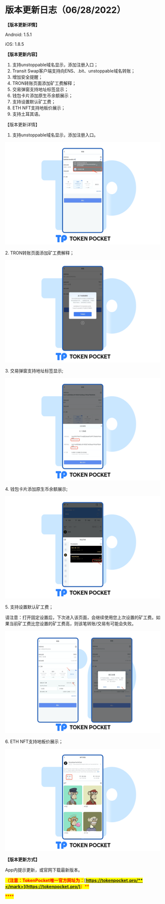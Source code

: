 # 版本更新日志（06/28/2022）

**【版本更新详情】**

Android: 1.5.1

iOS: 1.8.5



**【版本更新内容】**

1. 支持unstoppable域名显示，添加注册入口；
2. Transit Swap客户端支持向ENS、.bit、unstoppable域名转账；
3. 增加安全提醒；
4. TRON转账页面添加矿工费解释；
5. 交易弹窗支持地址标签显示；
6. 钱包卡片添加原生币余额展示；
7. 支持设置默认矿工费；
8. ETH NFT支持地板价展示；
9. 支持土耳其语。



【版本更新详情】

1. 支持unstoppable域名显示，添加注册入口。

![](../../.gitbook/assets/新版本cn1.png)

2\. TRON转账页面添加矿工费解释；

![](../../.gitbook/assets/新版本cn2.png)

3\. 交易弹窗支持地址标签显示;

![](../../.gitbook/assets/新版本cn3.png)

4\. 钱包卡片添加原生币余额展示;

![](../../.gitbook/assets/新版本cn4.png)

5\. 支持设置默认矿工费；

请注意：打开固定设置后，下次进入该页面，会继续使用您上次设置的矿工费。如果当前矿工费比您设置的矿工费高，则该笔转账/交易有可能会失败。

![](../../.gitbook/assets/新版本cn5.png)

6\. ETH NFT支持地板价展示；

![](../../.gitbook/assets/新版本cn6.png)





**【版本更新方式】**&#x20;

App内提示更新，或官网下载最新版本。

<mark style="color:red;">**（注意：TokenPocket唯一官方网址为：**</mark>[<mark style="color:red;">**https://tokenpocket.pro/**</mark>](https://tokenpocket.pro/)<mark style="color:red;">**）**</mark>

<mark style="color:red;">****</mark>
